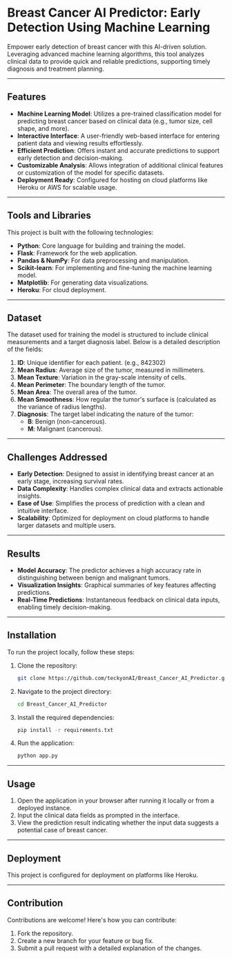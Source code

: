 # Breast Cancer AI Predictor: Early Detection Using Machine Learning

Empower early detection of breast cancer with this AI-driven solution. Leveraging advanced machine learning algorithms, this tool analyzes clinical data to provide quick and reliable predictions, supporting timely diagnosis and treatment planning.

---

## Features

- **Machine Learning Model**: Utilizes a pre-trained classification model for predicting breast cancer based on clinical data (e.g., tumor size, cell shape, and more).
- **Interactive Interface**: A user-friendly web-based interface for entering patient data and viewing results effortlessly.
- **Efficient Prediction**: Offers instant and accurate predictions to support early detection and decision-making.
- **Customizable Analysis**: Allows integration of additional clinical features or customization of the model for specific datasets.
- **Deployment Ready**: Configured for hosting on cloud platforms like Heroku or AWS for scalable usage.

---

## Tools and Libraries

This project is built with the following technologies:
- **Python**: Core language for building and training the model.
- **Flask**: Framework for the web application.
- **Pandas & NumPy**: For data preprocessing and manipulation.
- **Scikit-learn**: For implementing and fine-tuning the machine learning model.
- **Matplotlib**: For generating data visualizations.
- **Heroku**: For cloud deployment.

---

## Dataset

The dataset used for training the model is structured to include clinical measurements and a target diagnosis label. Below is a detailed description of the fields:

1. **ID**: Unique identifier for each patient. (e.g., 842302)
2. **Mean Radius**: Average size of the tumor, measured in millimeters.
3. **Mean Texture**: Variation in the gray-scale intensity of cells.
4. **Mean Perimeter**: The boundary length of the tumor.
5. **Mean Area**: The overall area of the tumor.
6. **Mean Smoothness**: How regular the tumor's surface is (calculated as the variance of radius lengths).
7. **Diagnosis**: The target label indicating the nature of the tumor:
   - **B**: Benign (non-cancerous).
   - **M**: Malignant (cancerous).

---

## Challenges Addressed

- **Early Detection**: Designed to assist in identifying breast cancer at an early stage, increasing survival rates.
- **Data Complexity**: Handles complex clinical data and extracts actionable insights.
- **Ease of Use**: Simplifies the process of prediction with a clean and intuitive interface.
- **Scalability**: Optimized for deployment on cloud platforms to handle larger datasets and multiple users.

---

## Results

- **Model Accuracy**: The predictor achieves a high accuracy rate in distinguishing between benign and malignant tumors.
- **Visualization Insights**: Graphical summaries of key features affecting predictions.
- **Real-Time Predictions**: Instantaneous feedback on clinical data inputs, enabling timely decision-making.

---

## Installation

To run the project locally, follow these steps:

1. Clone the repository:
   ```bash
   git clone https://github.com/teckyonAI/Breast_Cancer_AI_Predictor.git
   
2. Navigate to the project directory:
   ```bash
   cd Breast_Cancer_AI_Predictor

3. Install the required dependencies:
    ```bash
    pip install -r requirements.txt

4. Run the application:
    ```bash
    python app.py

---

## Usage

1. Open the application in your browser after running it locally or from a deployed instance.
2. Input the clinical data fields as prompted in the interface.
3. View the prediction result indicating whether the input data suggests a potential case of breast cancer.

---

## Deployment

This project is configured for deployment on platforms like Heroku. 

---

## Contribution

Contributions are welcome! Here's how you can contribute:
1. Fork the repository.
2. Create a new branch for your feature or bug fix.
3. Submit a pull request with a detailed explanation of the changes.
